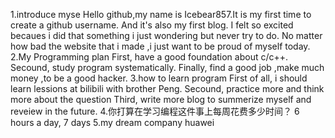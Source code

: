 1.introduce myse
Hello github,my name is Icebear857.It is my first time to create a github username. 
And it's also my first blog. I felt so excited becaues i did that something i just wondering but never try to do.
No matter how bad the website that i made ,i just want to be proud of myself today. 
2.My Programming plan 
First,  have a good foundation about c/c++.
Secound, study program systematically. 
Finally, find a good job ,make much money ,to be a good hacker.
3.how to learn program
First of all, i should learn lessions at bilibili with brother Peng.
Secound, practice more and think more about the question
Third, write more blog to summerize myself and reveiew in the future.
4.你打算在学习编程这件事上每周花费多少时间？
6 hours a day, 7 days
5.my dream company
huawei
